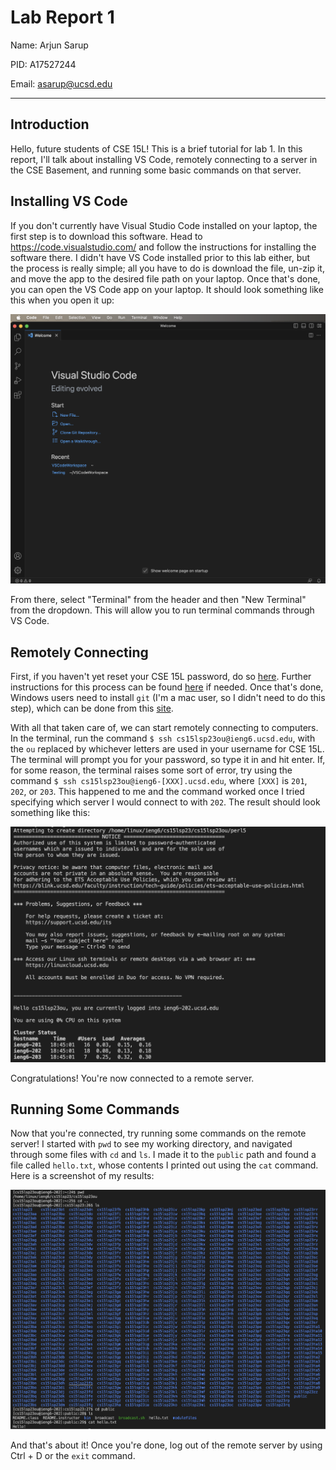 # Lab Report 1
Name: Arjun Sarup

PID: A17527244

Email: asarup@ucsd.edu
***

## Introduction
Hello, future students of CSE 15L! This is a brief tutorial for lab 1. In this report, I'll talk about installing VS Code, remotely connecting to a server in the CSE Basement, and running some basic commands on that server.


## Installing VS Code
If you don't currently have Visual Studio Code installed on your laptop, the first step is to download this software. Head to https://code.visualstudio.com/ and follow the instructions for installing the software there. I didn't have VS Code installed prior to this lab either, but the process is really simple; all you have to do is download the file, un-zip it, and move the app to the desired file path on your laptop. Once that's done, you can open the VS Code app on your laptop. It should look something like this when you open it up:

![VS Code Starting Page](VSCodeSS.png)

From there, select "Terminal" from the header and then "New Terminal" from the dropdown. This will allow you to run terminal commands through VS Code.


## Remotely Connecting
First, if you haven't yet reset your CSE 15L password, do so [here](https://sdacs.ucsd.edu/~icc/index.php). Further instructions for this process can be found [here](https://drive.google.com/file/d/17IDZn8Qq7Q0RkYMxdiIR0o6HJ3B5YqSW/view) if needed. Once that's done, Windows users need to install `git` (I'm a mac user, so I didn't need to do this step), which can be done from this [site](https://gitforwindows.org/). 

With all that taken care of, we can start remotely connecting to computers. In the terminal, run the command `$ ssh cs15lsp23ou@ieng6.ucsd.edu`, with the `ou` replaced by whichever letters are used in your username for CSE 15L. The terminal will prompt you for your password, so type it in and hit enter. If, for some reason, the terminal raises some sort of error, try using the command `$ ssh cs15lsp23ou@ieng6-[XXX].ucsd.edu`, where `[XXX]` is `201`, `202`, or `203`. This happened to me and the command worked once I tried specifying which server I would connect to with `202`. The result should look something like this:

![Remote Connection Screenshot](remotely_connecting_ss.png)

Congratulations! You're now connected to a remote server.


## Running Some Commands

Now that you're connected, try running some commands on the remote server! I started with `pwd` to see my working directory, and navigated through some files with `cd` and `ls`. I made it to the `public` path and found a file called `hello.txt`, whose contents I printed out using the `cat` command. Here is a screenshot of my results:

![Running Commands](running_commands.png)

And that's about it! Once you're done, log out of the remote server by using Ctrl + D or the `exit` command.
